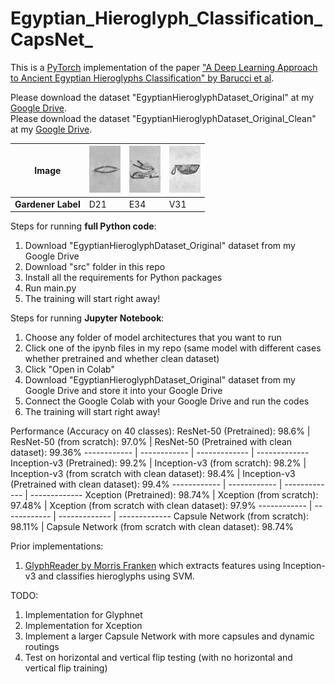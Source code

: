 # Egyptian_Hieroglyph_Classification_CapsNet_

This is a [PyTorch](https://pytorch.org/) implementation of the paper ["A Deep Learning Approach to Ancient Egyptian Hieroglyphs Classification" by Barucci et al](https://ieeexplore.ieee.org/stamp/stamp.jsp?arnumber=9528382&tag=1).

Please download the dataset "EgyptianHieroglyphDataset_Original" at my [Google Drive](https://drive.google.com/drive/folders/1bhnMJ8NbCa-qw53EKy-olZp3cJKZU_jc?usp=sharing).<br />
Please download the dataset "EgyptianHieroglyphDataset_Original_Clean" at my [Google Drive](https://drive.google.com/drive/folders/1X5HdFvgWJOVtA-GxBLr1K_0FHJS2RZcZ?usp=sharing).

**Image** | ![alt text](/example/D21.png) | ![alt text](/example/E34.png) | ![alt text](/example/V31.png) 
------------ | ------------ | ------------- | -------------
**Gardener Label** | D21 | E34 | V31

Steps for running <b>full Python code</b>:
1. Download "EgyptianHieroglyphDataset_Original" dataset from my Google Drive
2. Download "src" folder in this repo
3. Install all the requirements for Python packages
4. Run main.py
5. The training will start right away!

Steps for running <b>Jupyter Notebook</b>:
1. Choose any folder of model architectures that you want to run
2. Click one of the ipynb files in my repo (same model with different cases whether pretrained and whether clean dataset)
3. Click "Open in Colab"
4. Download "EgyptianHieroglyphDataset_Original" dataset from my Google Drive and store it into your Google Drive
5. Connect the Google Colab with your Google Drive and run the codes
6. The training will start right away!

Performance (Accuracy on 40 classes):
ResNet-50 (Pretrained): 98.6% | ResNet-50 (from scratch): 97.0% | ResNet-50 (Pretrained with clean dataset): 99.36%
------------ | ------------ | ------------- | -------------
Inception-v3 (Pretrained): 99.2% | Inception-v3 (from scratch): 98.2% | Inception-v3 (from scratch with clean dataset): 98.4% | Inception-v3 (Pretrained with clean dataset): 99.4%
------------ | ------------ | ------------- | -------------
Xception (Pretrained): 98.74% | Xception (from scratch): 97.48% | Xception (from scratch with clean dataset): 97.9%
------------ | ------------ | ------------- | -------------
Capsule Network (from scratch): 98.11% | Capsule Network (from scratch with clean dataset): 98.74%

Prior implementations:
1. [GlyphReader by Morris Franken](https://github.com/morrisfranken/glyphreader) which extracts features using Inception-v3 and classifies hieroglyphs using SVM.

TODO:
1. Implementation for Glyphnet
2. Implementation for Xception
3. Implement a larger Capsule Network with more capsules and dynamic routings
4. Test on horizontal and vertical flip testing (with no horizontal and vertical flip training)
